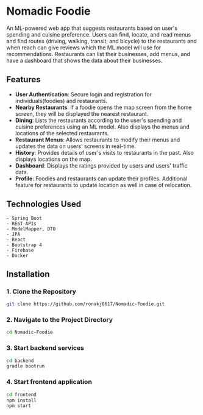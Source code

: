 # Nomadic Foodie

An ML-powered web app that suggests restaurants based on user's spending and cuisine preference. Users can find, locate, and read menus and find routes (driving, walking, transit, and bicycle) to the restaurants and when reach can give reviews which the ML model will use for recommendations. Restaurants can list their businesses, add menus, and have a dashboard that shows the data about their businesses.

## Features

- **User Authentication**: Secure login and registration for individuals(foodies) and restaurants.
- **Nearby Restaurants**: If a foodie opens the map screen from the home screen, they will be displayed the nearest restaurant.
- **Dining**: Lists the restaurants according to the user's spending and cuisine preferences using an ML model. Also displays the menus and locations of the selected restaurants.
- **Restaurant Menus**: Allows restaurants to modify their menus and updates the data on users' screens in real-time.
- **History**: Provides details of user's visits to restaurants in the past. Also displays locations on the map.
- **Dashboard**: Displays the ratings provided by users and users' traffic data.
- **Profile**: Foodies and restaurants can update their  profiles. Additional feature for restaurants to update location as well in case of relocation.
## Technologies Used

```
- Spring Boot
- REST APIs
- ModelMapper, DTO
- JPA
- React
- Bootstrap 4
- Firebase
- Docker
```

## Installation

### 1. Clone the Repository

```bash
git clone https://github.com/ronakj8617/Nomadic-Foodie.git
```

### 2. Navigate to the Project Directory

```bash
cd Nomadic-Foodie
```

### 3. Start backend services

```bash
cd backend
gradle bootrun
```

### 4. Start frontend application

```bash
cd frontend
npm install
npm start

```
